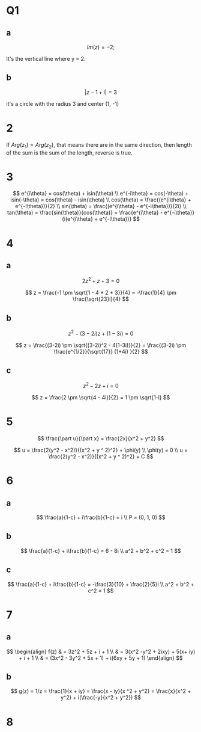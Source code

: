 # Q1

## a

$$
Im(z) = -2; 
$$

It's the vertical line where y = 2. 

## b

$$
|z-1+i|=3
$$

it's a circle with the radius 3 and center (1, -1)

# 2

If $Arg(z_1) = Arg(z_2)$, that means there are in the same direction, then length of the sum is the sum of the length, reverse is true. 

# 3

$$
e^{i\theta} = cos(\theta) + isin(\theta) \\
e^{-i\theta} = cos(-\theta) + isin(-\theta) = cos(\theta) - isin(\theta) \\
cos(\theta) = \frac{(e^{i\theta} + e^{-i\theta})}{2} \\
sin(\theta) = \frac{(e^{i\theta} - e^{-i\theta})}{2i} \\
tan(\theta) = \frac{sin(\theta)}{cos(\theta)} = \frac{e^{i\theta} - e^{-i\theta}}{i(e^{i\theta} + e^{-i\theta})}
$$

# 4

## a

$$
2z^2 + z+3=0
$$

$$
z = \frac{-1 \pm \sqrt{1 - 4 * 2 * 3}}{4} = -\frac{1}{4} \pm \frac{\sqrt{23}i}{4}
$$

## b

$$
z^2 - (3-2i)z+(1-3i) = 0
$$

$$
z = \frac{(3-2i) \pm \sqrt{(3-2i)^2 - 4(1-3i)}}{2} = \frac{(3-2i) \pm \frac{e^{1/2}}{\sqrt{17}} (1+4i) }{2}
$$

## c

$$
z^2 - 2z + i = 0
$$

$$
z = \frac{2 \pm \sqrt{4 - 4i}}{2} = 1 \pm \sqrt{1-i}
$$

# 5

$$
\frac{\part u}{\part x} = \frac{2x}{x^2 + y^2}
$$

$$
u = \frac{2(y^2 - x^2)}{(x^2 + y ^ 2)^2} + \phi(y) \\
\phi(y) = 0 \\
u = \frac{2(y^2 - x^2)}{(x^2 + y ^ 2)^2} + C
$$

# 6

## a

$$
\frac{a}{1-c} + i\frac{b}{1-c} = i \\
P = (0, 1, 0)
$$

## b

$$
\frac{a}{1-c} + i\frac{b}{1-c} = 6 - 8i \\
a^2 + b^2 + c^2 = 1
$$

## c

$$
\frac{a}{1-c} + i\frac{b}{1-c} = -\frac{3}{10} + \frac{2}{5}i \\
a^2 + b^2 + c^2 = 1
$$

# 7

## a

$$
\begin{align}
f(z) & = 3z^2 + 5z + i + 1 \\ 
& = 3(x^2 -y^2 + 2ixy) + 5(x+ iy) + i + 1 \\
& = (3x^2 - 3y^2 + 5x + 1) + i(6xy + 5y + 1)
\end{align}
$$

## b

$$
g(z) = 1/z = \frac{1}{x + iy} = \frac{x - iy}{x ^2 + y^2} = \frac{x}{x^2 + y^2} + i(\frac{-y}{x^2 + y^2})
$$

# 8

